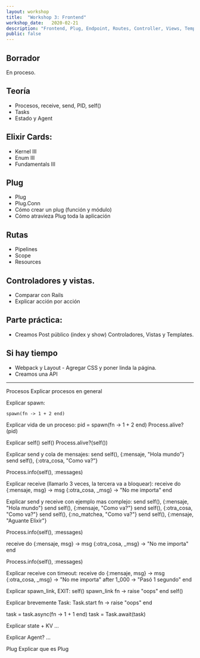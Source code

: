 ```yaml
---
layout: workshop
title:  "Workshop 3: Frontend"
workshop_date:   2020-02-21
description: "Frontend, Plug, Endpoint, Routes, Controller, Views, Templates, Layouts."
public: false
---
```


## Borrador
En proceso.

## Teoría
* Procesos, receive, send, PID, self()
* Tasks
* Estado y Agent

## Elixir Cards:
* Kernel III
* Enum III
* Fundamentals III

## Plug
* Plug
* Plug.Conn
* Cómo crear un plug (función y módulo)
* Cómo atravieza Plug toda la aplicación

## Rutas
* Pipelines
* Scope
* Resources

## Controladores y vistas.
* Comparar con Rails
* Explicar acción por acción

## Parte práctica:
* Creamos Post público (index y show) Controladores, Vistas y Templates.

## Si hay tiempo
* Webpack y Layout - Agregar CSS y poner linda la página.
* Creamos una API

-----

Procesos
Explicar procesos en general

Explicar spawn:
```
spawn(fn -> 1 + 2 end)
```

Explicar vida de un proceso:
pid = spawn(fn -> 1 + 2 end)
Process.alive?(pid)

Explicar self()
self()
Process.alive?(self())

Explicar send y cola de mensajes:
send self(), {:mensaje, "Hola mundo"}
send self(), {:otra_cosa, "Como va?"}

Process.info(self(), :messages)

Explicar receive (llamarlo 3 veces, la tercera va a bloquear):
receive do
  {:mensaje, msg} -> msg
  {:otra_cosa, _msg} -> "No me importa"
end

Explicar send y receive con ejemplo mas complejo:
send self(), {:mensaje, "Hola mundo"}
send self(), {:mensaje, "Como va?"}
send self(), {:otra_cosa, "Como va?"}
send self(), {:no_matchea, "Como va?"}
send self(), {:mensaje, "Aguante Elixir"}

Process.info(self(), :messages)

receive do
  {:mensaje, msg} -> msg
  {:otra_cosa, _msg} -> "No me importa"
end

Process.info(self(), :messages)

Explicar receive con timeout:
receive do
  {:mensaje, msg} -> msg
  {:otra_cosa, _msg} -> "No me importa"
after
  1_000 -> "Pasó 1 segundo"
end

Explicar spawn_link, EXIT:
self()
spawn_link fn -> raise "oops" end
self()


Explicar brevemente Task:
Task.start fn -> raise "oops" end


task = task.async(fn -> 1 + 1 end)
task = Task.await(task)

Explicar state + KV
…

Explicar Agent?
…


Plug
Explicar que es Plug
